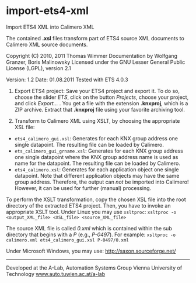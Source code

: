 import-ets4-xml
===============

Import ETS4 XML into Calimero XML

The contained **.xsl** files transform part of ETS4 source XML documents to Calimero XML source documents.

Copyright (C) 2010, 2011 Thomas Wimmer
Documentation by Wolfgang Granzer, Boris Malinowsky
Licensed under the GNU Lesser General Public License (LGPL), version 2.1

Version: 1.2
Date:    01.08.2011
Tested with ETS 4.0.3

1. Export ETS4 project:
Save your ETS4 project and export it. To do so, choose the slider _ETS_, click on the button _Projects_, choose your project, and click _Export..._ . You get a file with the extension **.knxproj**, which is a ZIP archive. Extract that **.knxproj** file using your favorite archiving tool.

2. Transform to Calimero XML using XSLT, by choosing the appropriate XSL file:
  * `ets4_calimero_gui.xsl`: Generates for each KNX group address one single datapoint. The resulting file can be loaded by Calimero.
  * `ets_calimero_gui_grname.xsl`: Generates for each KNX group address one single datapoint where the KNX group address name is used as name for the datapoint. The resulting file can be loaded by Calimero.
  * `ets4_calimero.xsl`: Generates for each application object one single datapoint. Note that different application objects may have the same group address. Therefore, the output can _not_ be imported into Calimero! However, it can be used for further (manual) processing.

To perform the XSLT transformation, copy the chosen XSL file into the root directory of the extracted ETS4 project. Then, you have to invoke an appropriate XSLT tool. Under Linux you may use `xsltproc`:
`xsltproc -o <output_XML_file> <XSL_file> <source_XML_file>`

The source XML file is called _0.xml_ which is contained within the sub directory that begins with a _P_ (e.g., _P-0497_).
For example: `xsltproc -o calimero.xml ets4_calimero_gui.xsl P-0497/0.xml`

Under Microsoft Windows, you may use:
http://saxon.sourceforge.net/

------------------------------------------------
Developed at the A-Lab, Automation Systems Group
Vienna University of Technology
www.auto.tuwien.ac.at/a-lab
